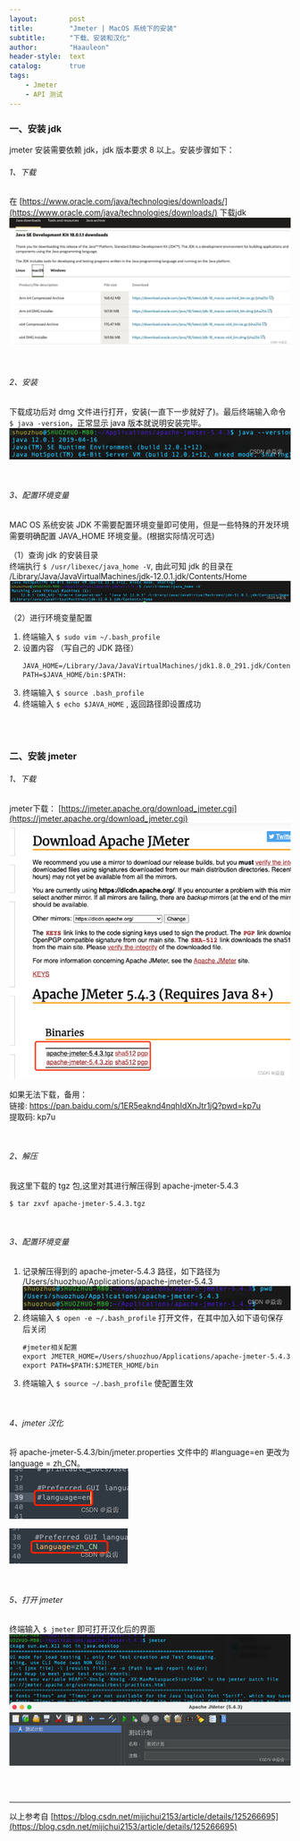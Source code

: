 ```yaml
---
layout:        post
title:         "Jmeter | MacOS 系统下的安装"
subtitle:      "下载、安装和汉化"
author:        "Haauleon"
header-style:  text
catalog:       true
tags:
    - Jmeter
    - API 测试
---
```


### 一、安装 jdk
jmeter 安装需要依赖 jdk，jdk 版本要求 8 以上。安装步骤如下：           

###### 1、下载
在 [https://www.oracle.com/java/technologies/downloads/](https://www.oracle.com/java/technologies/downloads/) 下载jdk     
![](\img\in-post\post-jmeter\2022-07-08-jmeter-install-mac-1.png)      

<br>

###### 2、安装
下载成功后对 dmg 文件进行打开，安装(一直下一步就好了)。最后终端输入命令 `$ java -version`，正常显示 java 版本就说明安装完毕。      
![](\img\in-post\post-jmeter\2022-07-08-jmeter-install-mac-2.png)    

<br>

###### 3、配置环境变量
MAC OS 系统安装 JDK 不需要配置环境变量即可使用，但是一些特殊的开发环境需要明确配置 JAVA_HOME 环境变量。(根据实际情况可选)     

（1）查询 jdk 的安装目录         
终端执行 `$ /usr/libexec/java_home -V`, 由此可知 jdk 的目录在 /Library/Java/JavaVirtualMachines/jdk-12.0.1.jdk/Contents/Home      
![](\img\in-post\post-jmeter\2022-07-08-jmeter-install-mac-3.png)     

（2）进行环境变量配置       
1. 终端输入 `$ sudo vim ~/.bash_profile`    
2. 设置内容 （写自己的 JDK 路径）
    ```
    JAVA_HOME=/Library/Java/JavaVirtualMachines/jdk1.8.0_291.jdk/Contents/Home   
    PATH=$JAVA_HOME/bin:$PATH:
    ```
3. 终端输入 `$ source .bash_profile`         
4. 终端输入 `$ echo $JAVA_HOME` , 返回路径即设置成功

<br>
<br>

### 二、安装 jmeter
###### 1、下载
jmeter下载： [https://jmeter.apache.org/download_jmeter.cgi](https://jmeter.apache.org/download_jmeter.cgi)        
![](\img\in-post\post-jmeter\2022-07-08-jmeter-install-mac-4.png)       

如果无法下载，备用：     
链接: https://pan.baidu.com/s/1ER5eaknd4nqhIdXnJtr1jQ?pwd=kp7u       
提取码: kp7u 

<br>

###### 2、解压
我这里下载的 tgz 包,这里对其进行解压得到 apache-jmeter-5.4.3     
```
$ tar zxvf apache-jmeter-5.4.3.tgz
```

<br>

###### 3、配置环境变量
1. 记录解压得到的 apache-jmeter-5.4.3 路径，如下路径为 /Users/shuozhuo/Applications/apache-jmeter-5.4.3        
    ![](\img\in-post\post-jmeter\2022-07-08-jmeter-install-mac-5.png)   
2. 终端输入 `$ open -e ~/.bash_profile` 打开文件，在其中加入如下语句保存后关闭           
    ```
    #jmeter相关配置
    export JMETER_HOME=/Users/shuozhuo/Applications/apache-jmeter-5.4.3
    export PATH=$PATH:$JMETER_HOME/bin
    ```
3. 终端输入 `$ source ~/.bash_profile` 使配置生效      

<br>

###### 4、jmeter 汉化
将 apache-jmeter-5.4.3/bin/jmeter.properties 文件中的 #language=en 更改为 language = zh_CN。      
![](\img\in-post\post-jmeter\2022-07-08-jmeter-install-mac-6.png)     

![](\img\in-post\post-jmeter\2022-07-08-jmeter-install-mac-7.png)

<br>

###### 5、打开 jmeter
终端输入 `$ jmeter` 即可打开汉化后的界面      
![](\img\in-post\post-jmeter\2022-07-08-jmeter-install-mac-8.png)

<br>
<br>

---
以上参考自 [https://blog.csdn.net/mijichui2153/article/details/125266695](https://blog.csdn.net/mijichui2153/article/details/125266695)